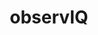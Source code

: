 ---
codehost: https://github.com/https://github.com/observIQ
linkedin: https://linkedin.com/company/observiq
logohandle: observiq
sort: observiq
title: observIQ
twitter: https://x.com/observIQ
website: https://observiq.com/
youtube: https://youtube.com/channel/UCjmuWIC-MkJah3jbSB3BmEw
---